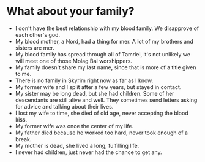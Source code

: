 # What about your family?
- I don't have the best relationship with my blood family. We disapprove of each other's god.
- My blood mother, a Nord, had a thing for mer. A lot of my brothers and sisters are mer.
- My blood family has spread through all of Tamriel, it's not unlikely we will meet one of those Molag Bal worshippers.
- My family doesn't share my last name, since that is more of a title given to me.
- There is no family in Skyrim right now as far as I know.
- My former wife and I split after a few years, but stayed in contact.
- My sister may be long dead, but she had children. Some of her descendants are still alive and well. They sometimes send letters asking for advice and talking about their lives.
- I lost my wife to time, she died of old age, never accepting the blood kiss.
- My former wife was once the center of my life.
- My father died because he worked too hard, never took enough of a break.
- My mother is dead, she lived a long, fulfilling life.
- I never had children, just never had the chance to get any.
